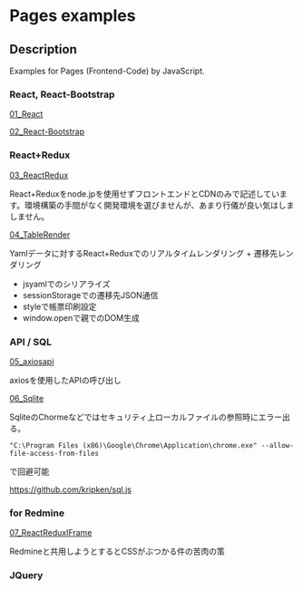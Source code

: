 # Pages examples

## Description

Examples for Pages (Frontend-Code) by JavaScript.

### React, React-Bootstrap

[01_React]("01_react.html")

[02_React-Bootstrap]("02_react-bootstrap.html")

### React+Redux

[03_ReactRedux]("03_ReactRedux.html")

React+Reduxをnode.jpを使用せずフロントエンドとCDNのみで記述しています。環境構築の手間がなく開発環境を選びませんが、あまり行儀が良い気はしましません。

[04_TableRender]("04_TableRender.html")

Yamlデータに対するReact+Reduxでのリアルタイムレンダリング + 遷移先レンダリング

- jsyamlでのシリアライズ
- sessionStorageでの遷移先JSON通信
- styleで帳票印刷設定
- window.openで親でのDOM生成

### API / SQL

[05_axiosapi]("05_axiosapi.html")

axiosを使用したAPIの呼び出し

[06_Sqlite]("06_sqlite.html")

SqliteのChormeなどではセキュリティ上ローカルファイルの参照時にエラー出る。

```
"C:\Program Files (x86)\Google\Chrome\Application\chrome.exe" --allow-file-access-from-files
```
で回避可能

https://github.com/kripken/sql.js

### for Redmine

[07_ReactReduxIFrame]("07_ReactReduxIFrame.html")

Redmineと共用しようとするとCSSがぶつかる件の苦肉の策

### JQuery



